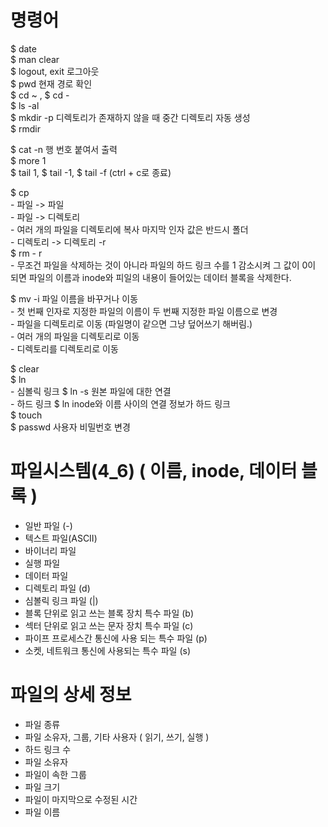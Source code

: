 # 명령어

  $ date  
  $ man clear  
  $ logout, exit 로그아웃  
  $ pwd 현재 경로 확인  
  $ cd ~ , $ cd -    
  $ ls -al  
  $ mkdir -p 디렉토리가 존재하지 않을 때 중간 디렉토리 자동 생성  
  $ rmdir  
  
  $ cat -n 행 번호 붙여서 출력  
  $ more 1  
  $ tail 1, $ tail -1, $ tail -f (ctrl + c로 종료)  

  $ cp   
    - 파일 -> 파일   
    - 파일 -> 디렉토리  
    - 여러 개의 파일을 디렉토리에 복사 마지막 인자 값은 반드시 폴더  
    - 디렉토리 -> 디렉토리 -r  
  $ rm - r   
    - 무조건 파일을 삭제하는 것이 아니라 파일의 하드 링크 수를 1 감소시켜 그 값이 0이 되면 파일의 이름과 inode와 피일의 내용이 들어있는 데이터 블록을 삭제한다.  


  $ mv -i 파일 이름을 바꾸거나 이동  
    - 첫 번째 인자로 지정한 파일의 이름이 두 번째 지정한 파일 이름으로 변경  
    - 파일을 디렉토리로 이동 (파일명이 같으면 그냥 덮어쓰기 해버림.)  
    - 여러 개의 파일을 디렉토리로 이동  
    - 디렉토리를 디렉토리로 이동  

  $ clear  
  $ ln  
    - 심볼릭 링크	$ ln -s  원본 파일에 대한 연결  
    - 하드 링크	$ ln	inode와 이름 사이의 연결 정보가 하드 링크  
  $ touch  
  $ passwd 사용자 비밀번호 변경  
   
# 파일시스템(4_6) ( 이름, inode, 데이터 블록 )
  - 일반 파일 (-)  
  - 텍스트 파일(ASCII)  
  - 바이너리 파일  
  - 실행 파일  
  - 데이터 파일  
  - 디렉토리 파일 (d)  
  - 심볼릭 링크 파일 (|)  
  - 블록 단위로 읽고 쓰는 블록 장치 특수 파일 (b) 
  - 섹터 단위로 읽고 쓰는 문자 장치 특수 파일 (c)  
  - 파이프 프로세스간 통신에 사용 되는 특수 파일 (p)  
  - 소켓, 네트워크 통신에 사용되는 특수 파일 (s)  
  
# 파일의 상세 정보 
  - 파일 종류
  - 파일 소유자, 그룹, 기타 사용자 ( 읽기, 쓰기, 실행 )
  - 하드 링크 수
  - 파일 소유자
  - 파일이 속한 그룹
  - 파일 크기
  - 파일이 마지막으로 수정된 시간
  - 파일 이름
  
